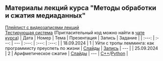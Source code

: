 ## Материалы лекций курса "Методы обработки и сжатия медиаданных"

[Плейлист с видеозаписями лекций](https://www.youtube.com/playlist?list=PLhe7c-LCgl4IgY0a3RPwCt-YwL-dPxLvb)
\
[Тестирующая система](https://fall.cv-gml.ru) (Пригласительный код можно найти в [чате курса](https://t.me/vgcourse2024))
| Дата | Номер | Тема | Презентация | Запись | Задание |
| :---: | :---: | --- | :---: | :---: | :---: |
| 18.09.2024 | 1 | Уйти с тропы лемминга: как программисту преуспеть по жизни | [Слайды](https://github.com/vg-courses/autumn-bachelor-course/blob/main/01-lecture/Уйти%20с%20тропы%20лемминга.%20Как%20программисту%20преуспеть%20по%20жизни.pptx) | [Запись](https://www.youtube.com/watch?v=iCqhN6FnuQQ&t=1s&pp=ygUY0LXQttC40Log0LIg0LzQsNGC0LDQvdC1) | --- |
| 25.09.2024 | 2 | Арифметическое сжатие | [Слайды](https://github.com/vg-courses/autumn-bachelor-course/blob/main/02-lecture/Арифметическое%20сжатие.pptx) | --- | <a href="https://fall.cv-gml.ru/course/53/task/2" target="_blank">C++</a>/<a href="https://fall.cv-gml.ru/course/53/task/3" target="_blank">Python</a> |

